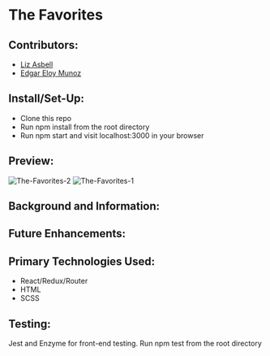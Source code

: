 # The Favorites 

## Contributors:
- [Liz Asbell](https://github.com/easbell)
- [Edgar Eloy Munoz](https://github.com/criteriamor)

## Install/Set-Up:
- Clone this repo
- Run npm install from the root directory
- Run npm start and visit localhost:3000 in your browser

## Preview: 
![The-Favorites-2](https://user-images.githubusercontent.com/20582868/55050465-7b523b00-5016-11e9-925b-36d2c7c63b6e.gif)
![The-Favorites-1](https://user-images.githubusercontent.com/20582868/55050436-46de7f00-5016-11e9-9841-824504c36cab.gif)

## Background and Information:


## Future Enhancements: 

## Primary Technologies Used:
- React/Redux/Router
- HTML
- SCSS

## Testing:
Jest and Enzyme for front-end testing.
Run npm test from the root directory
